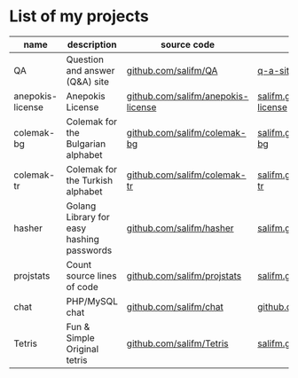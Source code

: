# List of my projects

| name | description | source code | url | license |
| --- | --- | --- | --- | --- |
| QA | Question and answer (Q&A) site | [github.com/salifm/QA](https://github.com/salifm/QA) | [q-a-site.herokuapp.com](https://q-a-site.herokuapp.com) | MIT |
| anepokis-license | Anepokis License | [github.com/salifm/anepokis-license](https://github.com/salifm/anepokis-license) | [salifm.github.io/anepokis-license](https://salifm.github.io/anepokis-license) | |
| colemak-bg | Colemak for the Bulgarian alphabet | [github.com/salifm/colemak-bg](https://github.com/salifm/colemak-bg) | [salifm.github.io/colemak-bg](https://salifm.github.io/colemak-bg) | |
| colemak-tr | Colemak for the Turkish alphabet | [github.com/salifm/colemak-tr](https://github.com/salifm/colemak-tr) | [salifm.github.io/colemak-tr](https://salifm.github.io/colemak-tr) | |
| hasher | Golang Library for easy hashing passwords | [github.com/salifm/hasher](https://github.com/salifm/hasher) | [salifm.github.io/hasher](https://salifm.github.io/hasher) | MIT |
| projstats | Count source lines of code | [github.com/salifm/projstats](https://github.com/salifm/projstats) | [salifm.github.io/projstats](https://salifm.github.io/projstats) | MIT |
| chat | PHP/MySQL chat | [github.com/salifm/chat](https://github.com/salifm/chat) | [github.com/salifm/chat](https://github.com/salifm/chat) | GPL-3.0 |
| Tetris | Fun & Simple Original tetris | [github.com/salifm/Tetris](https://github.com/salifm/Tetris) | [salifm.github.io/Tetris](https://salifm.github.io/Tetris) | |

<!-- https://getinsights.io -->
<div style="display:none">
<![CDATA[<script src="https://getinsights.io/static/js/insights.js">
<!--<![CDATA[--><![CDATA[
</script>
<![CDATA[<script>
<!--<![CDATA[--><![CDATA[
insights.init('fc3XLmlsMDc_fWlD');insights.trackPages();
// <![CDATA[
</script><![CDATA[]]>
</div>
